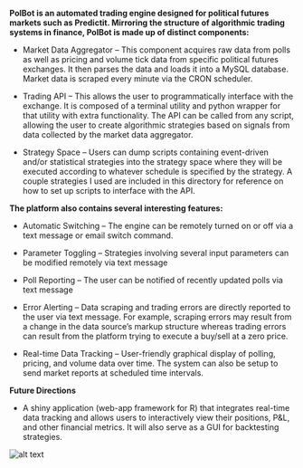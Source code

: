 **PolBot is an automated trading engine designed for political futures markets such as Predictit. Mirroring the structure of algorithmic trading systems in finance, PolBot is made up of distinct components:**
 
* Market Data Aggregator – This component acquires raw data from polls as well as pricing and volume tick data from specific political futures exchanges. It then parses the data and loads it into a MySQL database. Market data is scraped every minute via the CRON scheduler.
	 
* Trading API – This allows the user to programmatically interface with the exchange. It is composed of a terminal utility and python wrapper for that utility with extra functionality. The API can be called from any script, allowing the user to create algorithmic strategies based on signals from data collected by the market data aggregator.
	 
* Strategy Space – Users can dump scripts containing event-driven and/or statistical strategies into the strategy space where they will be executed according to whatever schedule is specified by the strategy. A couple strategies I used are included in this directory for reference on how to set up scripts to interface with the API.
 
 
 
**The platform also contains several interesting features:**
 
* Automatic Switching – The engine can be remotely turned on or off via a text message or email switch command.
	 
* Parameter Toggling – Strategies involving several input parameters can be modified remotely via text message
	 
* Poll Reporting – The user can be notified of recently updated polls via text message
	 
* Error Alerting – Data scraping and trading errors are directly reported to the user via text message. For example, scraping errors may result from a change in the data source’s markup structure whereas trading errors can result from the platform trying to execute a buy/sell at a zero price.
	 
* Real-time Data Tracking – User-friendly graphical display of polling, pricing, and volume data over time. The system can also be setup to send market reports at scheduled time intervals.



**Future Directions**
 
* A shiny application (web-app framework for R) that integrates real-time data tracking and allows users to interactively view their positions, P&L, and other financial metrics. It will also serve as a GUI for backtesting strategies.

![alt text](https://upload.wikimedia.org/wikipedia/commons/c/c4/Emergence_of_protocols_in_algorithmic_trading_system.png)

